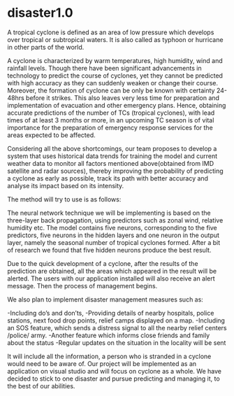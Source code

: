 # disaster1.0
A tropical cyclone is defined as an area of low pressure which develops over tropical or subtropical waters. It is also called as typhoon or hurricane in other parts of the world.
 
A cyclone is characterized by warm temperatures, high humidity, wind and rainfall levels. Though there have been significant advancements in technology to predict the course of cyclones, yet they cannot be predicted with high accuracy as they can suddenly weaken or change their course. Moreover, the formation of cyclone can be only be known with certainty 24-48hrs before it strikes. This also leaves very less time for preparation and implementation of evacuation and other emergency plans. Hence, obtaining accurate predictions of the number of TCs (tropical cyclones), with lead times of at least 3 months or more, in an upcoming TC season is of vital importance for the preparation of emergency response services for the areas expected to be affected.
 
Considering all the above shortcomings, our team proposes to develop a system that uses historical data trends for training the model and current weather data to monitor all factors mentioned above(obtained from IMD satellite and radar sources), thereby improving the probability of predicting a cyclone as early as possible, track its path with better accuracy and analyse its impact based on its intensity. 

The method will try to use is as follows:

The neural network technique we will be implementing is based on the three-layer back propagation, using predictors such as zonal wind, relative humidity etc. The model contains five neurons, corresponding to the five predictors, five neurons in the hidden layers and one neuron in the output layer, namely the seasonal number of tropical cyclones formed. After a bit of research we found that five hidden neurons produce the best result.

Due to the quick development of a cyclone, after the results of the prediction are obtained, all the areas which appeared in the result will be alerted. The users with our application installed will also receive an alert message. Then the process of management begins. 

We also plan to implement disaster management measures such as:

 -Including do’s and don’ts,
 -Providing details of nearby hospitals, police stations, next food drop points, relief camps displayed on a map.
 -Including an SOS feature, which sends a distress signal to all the nearby relief centers /police/ army.
 -Another feature which informs close friends and family about the status
 -Regular updates on the situation in the locality will be sent

It will include all the information, a person who is stranded in a cyclone would need to be aware of.
Our project will be implemented as an application on visual studio and will focus on cyclone as a whole. We have decided to stick to one disaster and pursue predicting and managing it, to the best of our abilities.
 


